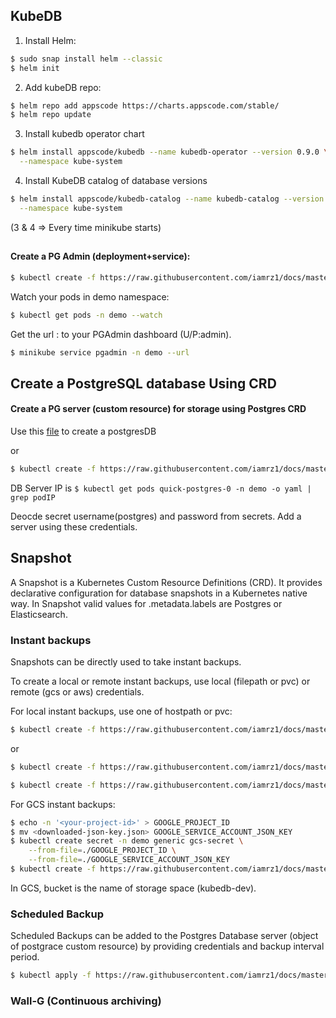 ## KubeDB

1. Install Helm:
```bash
$ sudo snap install helm --classic
$ helm init
```
2. Add kubeDB repo:
```bash
$ helm repo add appscode https://charts.appscode.com/stable/
$ helm repo update
```
3. Install kubedb operator chart
```bash
$ helm install appscode/kubedb --name kubedb-operator --version 0.9.0 \
  --namespace kube-system
```
4. Install KubeDB catalog of database versions
```bash
$ helm install appscode/kubedb-catalog --name kubedb-catalog --version 0.9.0 \
  --namespace kube-system
```
(3 & 4 => Every time minikube starts)
##
#### Create a PG Admin (deployment+service):
```bash
$ kubectl create -f https://raw.githubusercontent.com/iamrz1/docs/master/files/kubedb_yamls/postgres-admin.yaml
```
Watch your pods in demo namespace:
```bash
$ kubectl get pods -n demo --watch
```
Get the url <minikube ip>:<nodeport> to your PGAdmin dashboard (U/P:admin).
```bash
$ minikube service pgadmin -n demo --url
```
## Create a PostgreSQL database Using CRD
#### Create a PG server (custom resource) for storage using Postgres CRD

Use this [file](https://raw.githubusercontent.com/iamrz1/docs/master/files/kubedb_yamls/postgres-admin.yaml) to create a postgresDB

or

````bash
$ kubectl create -f https://raw.githubusercontent.com/iamrz1/docs/master/files/kubedb_yamls/postgres-db.yaml
````

DB Server IP is ``$ kubectl get pods quick-postgres-0 -n demo -o yaml | grep podIP``

Deocde secret username(postgres) and password from secrets. Add a server using these credentials.

## Snapshot

A Snapshot is a Kubernetes Custom Resource Definitions (CRD).
It provides declarative configuration for database snapshots in a Kubernetes native way.
In Snapshot valid values for .metadata.labels are Postgres or Elasticsearch.

### Instant backups

Snapshots can be directly used to take instant backups.

To create a local or remote instant backups, use local (filepath or pvc) or remote (gcs or aws) credentials. 

For local instant backups, use one of hostpath or pvc:

````bash
$ kubectl create -f https://raw.githubusercontent.com/iamrz1/docs/master/files/kubedb_yamls/local_snapshot_hostpath.yaml
````

or  

````bash
$ kubectl create -f https://raw.githubusercontent.com/iamrz1/docs/master/files/kubedb_yamls/PVC_for_local_snapshot.yaml

$ kubectl create -f https://raw.githubusercontent.com/iamrz1/docs/master/files/kubedb_yamls/local_snapshot_PVC.yaml
````



For GCS instant backups:

````bash
$ echo -n '<your-project-id>' > GOOGLE_PROJECT_ID
$ mv <downloaded-json-key.json> GOOGLE_SERVICE_ACCOUNT_JSON_KEY
$ kubectl create secret -n demo generic gcs-secret \
    --from-file=./GOOGLE_PROJECT_ID \
    --from-file=./GOOGLE_SERVICE_ACCOUNT_JSON_KEY
$ kubectl create -f https://raw.githubusercontent.com/iamrz1/docs/master/files/kubedb_yamls/remote_snapshot_GCS.yaml
````

In GCS, bucket is the name of storage space (kubedb-dev).

### Scheduled Backup

Scheduled Backups can be added to the Postgres Database server (object of postgrace custom resource)  by providing credentials and backup interval period.

````bash
$ kubectl apply -f https://raw.githubusercontent.com/iamrz1/docs/master/files/kubedb_yamls/pg_with_scheduled_GCS_backup.yaml
````

### Wall-G (Continuous archiving)





